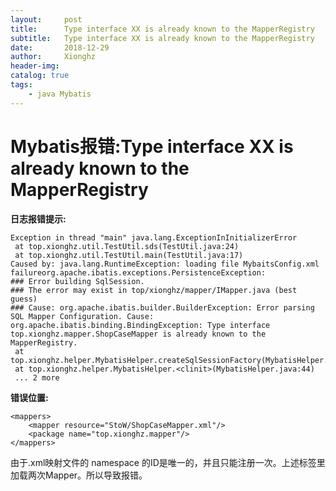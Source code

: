 ```yaml
---
layout:     post
title:      Type interface XX is already known to the MapperRegistry
subtitle:   Type interface XX is already known to the MapperRegistry 
date:       2018-12-29
author:     Xionghz
header-img: 
catalog: true
tags:
    - java Mybatis
---
```


# Mybatis报错:Type interface XX is already known to the MapperRegistry

<b>日志报错提示:</b>

```
Exception in thread "main" java.lang.ExceptionInInitializerError
 at top.xionghz.util.TestUtil.sds(TestUtil.java:24)
 at top.xionghz.util.TestUtil.main(TestUtil.java:17)
Caused by: java.lang.RuntimeException: loading file MybaitsConfig.xml failureorg.apache.ibatis.exceptions.PersistenceException: 
### Error building SqlSession.
### The error may exist in top/xionghz/mapper/IMapper.java (best guess)
### Cause: org.apache.ibatis.builder.BuilderException: Error parsing SQL Mapper Configuration. Cause: org.apache.ibatis.binding.BindingException: Type interface top.xionghz.mapper.ShopCaseMapper is already known to the MapperRegistry.
 at top.xionghz.helper.MybatisHelper.createSqlSessionFactory(MybatisHelper.java:61)
 at top.xionghz.helper.MybatisHelper.<clinit>(MybatisHelper.java:44)
 ... 2 more
```

<b>错误位置:</b><br/>

```
<mappers>
    <mapper resource="StoW/ShopCaseMapper.xml"/>
    <package name="top.xionghz.mapper"/>
</mappers>
```

由于.xml映射文件的 namespace 的ID是唯一的，并且只能注册一次。上述<mappers>标签里加载两次Mapper。所以导致报错。